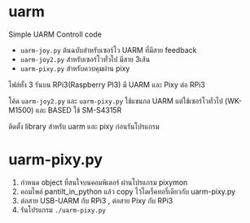 # uarm
Simple UARM Controll code

* `uarm-joy.py` ต้นฉบับสำหรับเซอร์โว UARM ที่มีสาย feedback
* `uarm-joy2.py` สำหรับเซอร์โวทั่วไป มีสาย 3เส้น
* `uarm-pixy.py` สำหรับควบคุมผ่าน pixy 

ไฟล์ทั้ง 3 รันบน RPi3(Raspberry PI3) มี UARM และ Pixy ต่อ RPi3 

โค้ด `uarm-joy2.py` และ `uarm-pixy.py` ใช้แขนกล UARM แต่ใช้เซอร์โวทั่วไป (WK-M1500) และ BASED ใช้ SM-S4315R

ติดตั้ง library สำหรับ uarm และ pixy ก่อนรันโปรแกรม
# uarm-pixy.py
1. กำหนด object ที่สนใจบนคอมพิเตอร์ ผ่านโปรแกรม pixymon 
2. คอมไพล์ pantilt_in_python แล้ว copy ไว้ไดเร็คทอรี่เดียวกับ uarm-pixy.py 
2. ต่อสาย USB-UARM กับ RPi3 , ต่อสาย Pixy กับ RPi3
3. รันโปรแกรม `./uarm-pixy.py`
